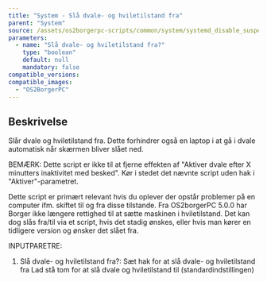 ```yaml
---
title: "System - Slå dvale- og hviletilstand fra"
parent: "System"
source: /assets/os2borgerpc-scripts/common/system/systemd_disable_suspend_hibernate_switches.sh
parameters:
  - name: "Slå dvale- og hviletilstand fra?"
    type: "boolean"
    default: null
    mandatory: false
compatible_versions: 
compatible_images:
  - "OS2BorgerPC"
---
```


## Beskrivelse
Slår dvale og hviletilstand fra. Dette forhindrer også en laptop i at gå i dvale automatisk når skærmen bliver slået ned.

BEMÆRK: Dette script er ikke til at fjerne effekten af "Aktiver dvale efter X minutters inaktivitet med besked". Kør i stedet det nævnte script uden hak i "Aktiver"-parametret.

Dette script er primært relevant hvis du oplever der opstår problemer på en computer ifm. skiftet til og fra disse tilstande.
Fra OS2borgerPC 5.0.0 har Borger ikke længere rettighed til at sætte maskinen i hviletilstand. Det kan dog slås fra/til via et script, hvis det stadig ønskes, eller hvis man kører en tidligere version og ønsker det slået fra.

INPUTPARETRE:

1. Slå dvale- og hviletilstand fra?:
    Sæt hak for at slå dvale- og hviletilstand fra
    Lad stå tom for at slå dvale og hviletilstand til (standardindstillingen)